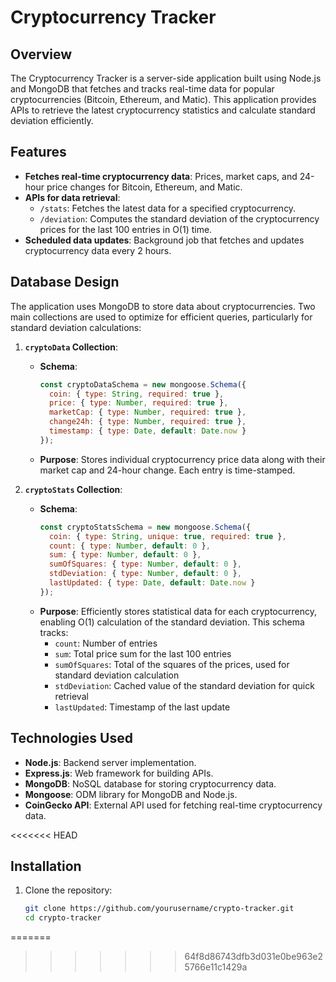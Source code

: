 # Cryptocurrency Tracker

## Overview
The Cryptocurrency Tracker is a server-side application built using Node.js and MongoDB that fetches and tracks real-time data for popular cryptocurrencies (Bitcoin, Ethereum, and Matic). This application provides APIs to retrieve the latest cryptocurrency statistics and calculate standard deviation efficiently.

## Features
- **Fetches real-time cryptocurrency data**: Prices, market caps, and 24-hour price changes for Bitcoin, Ethereum, and Matic.
- **APIs for data retrieval**:
  - `/stats`: Fetches the latest data for a specified cryptocurrency.
  - `/deviation`: Computes the standard deviation of the cryptocurrency prices for the last 100 entries in O(1) time.
- **Scheduled data updates**: Background job that fetches and updates cryptocurrency data every 2 hours.

## Database Design
The application uses MongoDB to store data about cryptocurrencies. Two main collections are used to optimize for efficient queries, particularly for standard deviation calculations:

1. **`cryptoData` Collection**:
   - **Schema**:
     ```javascript
     const cryptoDataSchema = new mongoose.Schema({
       coin: { type: String, required: true }, 
       price: { type: Number, required: true },
       marketCap: { type: Number, required: true },
       change24h: { type: Number, required: true },
       timestamp: { type: Date, default: Date.now }
     });
     ```
   - **Purpose**: Stores individual cryptocurrency price data along with their market cap and 24-hour change. Each entry is time-stamped.

2. **`cryptoStats` Collection**:
   - **Schema**:
     ```javascript
     const cryptoStatsSchema = new mongoose.Schema({
       coin: { type: String, unique: true, required: true },   
       count: { type: Number, default: 0 },  
       sum: { type: Number, default: 0 },    
       sumOfSquares: { type: Number, default: 0 },  
       stdDeviation: { type: Number, default: 0 },  
       lastUpdated: { type: Date, default: Date.now }
     });
     ```
   - **Purpose**: Efficiently stores statistical data for each cryptocurrency, enabling O(1) calculation of the standard deviation. This schema tracks:
     - `count`: Number of entries
     - `sum`: Total price sum for the last 100 entries
     - `sumOfSquares`: Total of the squares of the prices, used for standard deviation calculation
     - `stdDeviation`: Cached value of the standard deviation for quick retrieval
     - `lastUpdated`: Timestamp of the last update

## Technologies Used
- **Node.js**: Backend server implementation.
- **Express.js**: Web framework for building APIs.
- **MongoDB**: NoSQL database for storing cryptocurrency data.
- **Mongoose**: ODM library for MongoDB and Node.js.
- **CoinGecko API**: External API used for fetching real-time cryptocurrency data.

<<<<<<< HEAD
## Installation
1. Clone the repository:
   ```bash
   git clone https://github.com/yourusername/crypto-tracker.git
   cd crypto-tracker
=======
>>>>>>> 64f8d86743dfb3d031e0be963e25766e11c1429a
